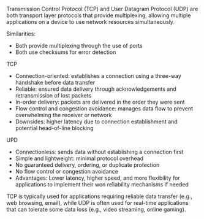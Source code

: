 Transmission Control Protocol (TCP) and User Datagram Protocol (UDP) are both transport layer protocols that provide multiplexing, allowing multiple applications on a device to use network resources simultaneously.

Similarities:
- Both provide multiplexing through the use of ports
- Both use checksums for error detection

TCP
- Connection-oriented: establishes a connection using a three-way handshake before data transfer
- Reliable: ensured data delivery through acknowledgements and retransmission of lost packets
- In-order delivery: packets are delivered in the order they were sent
- Flow control and congestion avoidance: manages data flow to prevent overwhelming the receiver or network
- Downsides: higher latency due to connection establishment and potential head-of-line blocking

UPD
- Connectionless: sends data without establishing a connection first
- Simple and lightweight: minimal protocol overhead
- No guaranteed delivery, ordering, or duplicate protection
- No flow control or congestion avoidance
- Advantages: Lower latency, higher speed, and more flexibility for applications to implement their won reliability mechanisms if needed

TCP is typically used for applications requiring reliable data transfer (e.g., web browsing, email), while UDP is often used for real-time applications that can tolerate some data loss (e.g., video streaming, online gaming).
